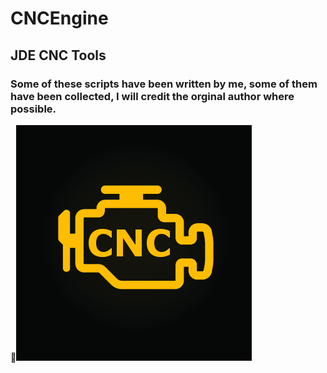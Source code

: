 # CNCEngine
## JDE CNC Tools
### Some of these scripts have been written by me, some of them have been collected, I will credit the orginal author where possible.
![Logo](https://github.com/sowdenraymond/CNCEngine/blob/master/engine.png)
